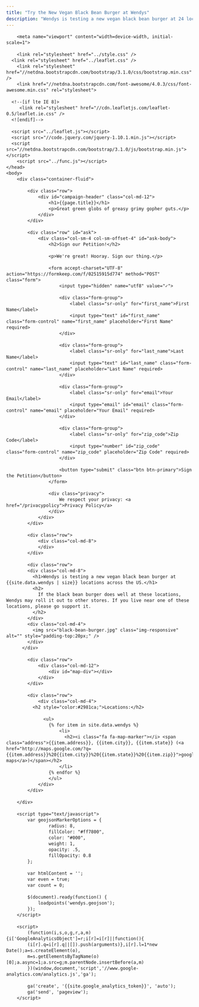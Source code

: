 ```yaml
---
title: "Try the New Vegan Black Bean Burger at Wendys"
description: "Wendys is testing a new vegan black bean burger at 24 locations across the US. Find out if there's one near you."
---
```


<html>
	<head>
		<meta property="og:title" content="{{page.title}}">
		<meta property="og:type" content="article">
		<meta property="og:url" content="https://act.vegfest.org/veggie-burgers-at-wendys/">
		<meta property="og:image" content="https://act.vegfest.org/veggie-burgers-at-wendys/black-bean-burger.jpg">
		<meta property="og:site_name" content="Try the New Vegan Wendys Black Bean Burger">
		<meta property="og:description" content="{{page.description}}">

		<meta name="viewport" content="width=device-width, initial-scale=1">

		<link rel="stylesheet" href="../style.css" />
	  <link rel="stylesheet" href="../leaflet.css" />
		<link rel="stylesheet" href="//netdna.bootstrapcdn.com/bootstrap/3.1.0/css/bootstrap.min.css" />
		<link href="//netdna.bootstrapcdn.com/font-awesome/4.0.3/css/font-awesome.min.css" rel="stylesheet">

	  <!--[if lte IE 8]>
	     <link rel="stylesheet" href="//cdn.leafletjs.com/leaflet-0.5/leaflet.ie.css" />
	  <![endif]-->

	  <script src="../leaflet.js"></script>
	  <script src="//code.jquery.com/jquery-1.10.1.min.js"></script>
	  <script src="//netdna.bootstrapcdn.com/bootstrap/3.1.0/js/bootstrap.min.js"></script>
		<script src="../func.js"></script>
	</head>
	<body>
		<div class="container-fluid">

			<div class="row">
				<div id="campaign-header" class="col-md-12">
					<h1>{{page.title}}</h1>					
					<p>Great green globs of greasy grimy gopher guts.</p>
				</div>
			</div>

			<div class="row" id="ask">
				<div class="col-sm-4 col-sm-offset-4" id="ask-body">
					<h2>Sign our Petition!</h2>

					<p>We're great! Hooray. Sign our thing.</p>

					<form accept-charset="UTF-8" action="https://formkeep.com/f/02515915d774" method="POST" class="form">
						<input type="hidden" name="utf8" value="✓">

						<div class="form-group">
							<label class="sr-only" for="first_name">First Name</label>
							<input type="text" id="first_name" class="form-control" name="first_name" placeholder="First Name" required>
						</div>

						<div class="form-group">
							<label class="sr-only" for="last_name">Last Name</label>
							<input type="text" id="last_name" class="form-control" name="last_name" placeholder="Last Name" required>
						</div>

						<div class="form-group">
							<label class="sr-only" for="email">Your Email</label>
							<input type="email" id="email" class="form-control" name="email" placeholder="Your Email" required>
						</div>

						<div class="form-group">
							<label class="sr-only" for="zip_code">Zip Code</label>
							<input type="number" id="zip_code" class="form-control" name="zip_code" placeholder="Zip Code" required>
						</div>

						<button type="submit" class="btn btn-primary">Sign the Petition</button>					
					</form>

					<div class="privacy">
						We respect your privacy: <a href="/privacypolicy">Privacy Policy</a>
					</div>
				</div>
			</div>

			<div class="row">
				<div class="col-md-8">
				</div>
			</div>

			<div class="row">
		    <div class="col-md-8">
		      <h1>Wendys is testing a new vegan black bean burger at {{site.data.wendys | size}} locations across the US.</h1>
		      <h2>
		        If the black bean burger does well at these locations, Wendys may roll it out to other stores. If you live near one of these locations, please go support it.
		      </h2>
		    </div>
		    <div class="col-md-4">
		      <img src="black-bean-burger.jpg" class="img-responsive" alt="" style="padding-top:20px;" />
		    </div>
		  </div>

			<div class="row">
				<div class="col-md-12">
					<div id="map-div"></div>
				</div>
			</div>

			<div class="row">
				<div class="col-md-4">
		      <h2 style="color:#2981ca;">Locations:</h2>

				  <ul>
				    {% for item in site.data.wendys %}
				        <li>
				          <h2><i class="fa fa-map-marker"></i> <span class="address">{{item.address}}, {{item.city}}, {{item.state}} (<a href="http://maps.google.com/?q={{item.address}}%20{{item.city}}%20{{item.state}}%20{{item.zip}}">google maps</a>)</span></h2>
				        </li>
				    {% endfor %}
					</ul>
				</div>
			</div>

		</div>

		<script type="text/javascript">
			var geojsonMarkerOptions = {
					radius: 8,
					fillColor: "#ff7800",
					color: "#000",
					weight: 1,
					opacity: .5,
					fillOpacity: 0.8
			};

			var htmlContent = '';
			var even = true;
			var count = 0;

			$(document).ready(function() {
				loadpoints('wendys.geojson');
			});
		</script>

		<script>
			(function(i,s,o,g,r,a,m){i['GoogleAnalyticsObject']=r;i[r]=i[r]||function(){
			(i[r].q=i[r].q||[]).push(arguments)},i[r].l=1*new Date();a=s.createElement(o),
			m=s.getElementsByTagName(o)[0];a.async=1;a.src=g;m.parentNode.insertBefore(a,m)
			})(window,document,'script','//www.google-analytics.com/analytics.js','ga');

			ga('create', '{{site.google_analytics_token}}', 'auto');
			ga('send', 'pageview');
		</script>
  </body>
</html>
